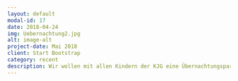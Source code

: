 ```yaml
---
layout: default
modal-id: 17
date: 2018-04-24
img: Uebernachtung2.jpg
alt: image-alt
project-date: Mai 2018
client: Start Bootstrap
category: recent
description: Wir wollen mit allen Kindern der KJG eine Übernachtungsparty feiern. Ihr dürft dazu auch gerne Freunde mitbringen. Wir werden gemeinsam in Zelten übernachten, einen Grillabend am Lagerfeuer verbringen und den nächsten Morgen gemeinsam ausklingen lassen. Das wird super, auch gerade für Kinder die Interesse am Zeltlager haben! Für nähere Informationen Email an: moldenhauer.femke@gmail.com
---
```

